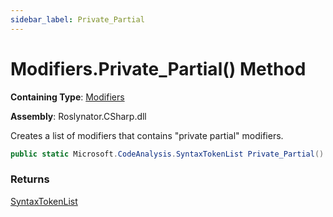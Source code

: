 ```yaml
---
sidebar_label: Private_Partial
---
```


# Modifiers\.Private\_Partial\(\) Method

**Containing Type**: [Modifiers](../index.md)

**Assembly**: Roslynator\.CSharp\.dll

  
Creates a list of modifiers that contains "private partial" modifiers\.

```csharp
public static Microsoft.CodeAnalysis.SyntaxTokenList Private_Partial()
```

### Returns

[SyntaxTokenList](https://docs.microsoft.com/en-us/dotnet/api/microsoft.codeanalysis.syntaxtokenlist)

